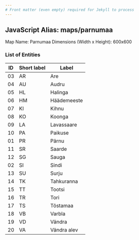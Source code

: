 ```yaml
---
# Front matter (even empty) required for Jekyll to process
---
```


## JavaScript Alias: maps/parnumaa

Map Name: Parnumaa
Dimensions (Width x Height): 600x600





### List of Entities

ID | Short label | Label
---|---|---|
03|AR|Are
04|AU|Audru
05|HL|Halinga
06|HM|Häädemeeste
07|KI|Kihnu
08|KO|Koonga
09|LA|Lavassaare
10|PA|Paikuse
01|PR|Pärnu
11|SR|Saarde
12|SG|Sauga
02|SI|Sindi
13|SU|Surju
14|TK|Tahkuranna
15|TT|Tootsi
16|TR|Tori
17|TS|Tõstamaa
18|VB|Varbla
19|VD|Vändra
20|VA|Vändra alev

